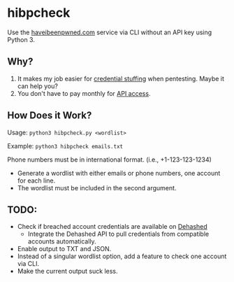 # hibpcheck
Use the [haveibeenpwned.com](https://haveibeenpwned.com/) service via CLI without an API key using Python 3.

## Why?
1. It makes my job easier for [credential stuffing](https://owasp.org/www-community/attacks/Credential_stuffing) when pentesting. Maybe it can help you?
2. You don't have to pay monthly for [API access](https://haveibeenpwned.com/API/Key).

## How Does it Work?

Usage: `python3 hibpcheck.py <wordlist>`

Example: `python3 hibpcheck emails.txt`

Phone numbers must be in international format. (i.e., +1-123-123-1234)

 - Generate a wordlist with either emails or phone numbers, one account for each line.
 - The wordlist must be included in the second argument.

## TODO:
 - Check if breached account credentials are available on [Dehashed](https://dehashed.com/)
   - Integrate the Dehashed API to pull credentials from compatible accounts automatically.
 - Enable output to TXT and JSON.
 - Instead of a singular wordlist option, add a feature to check one account via CLI.
 - Make the current output suck less.


